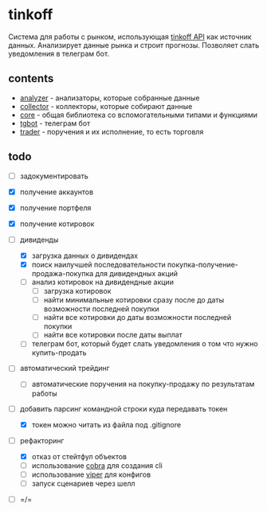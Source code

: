 # tinkoff

Система для работы с рынком, использующая [tinkoff API](https://russianinvestments.github.io/investAPI/) как источник
данных. Анализирует данные рынка и строит прогнозы. Позволяет слать уведомления в телеграм бот.

## contents

- [analyzer](/analyzer/readme.md) - анализаторы, которые собранные данные
- [collector](/collector/readme.md) - коллекторы, которые собирают данные
- [core](/core/readme.md) - общая библиотека со вспомогательными типами и функциями
- [tgbot](/tgbot/readme.md) - телеграм бот
- [trader](/trader/readme.md) - поручения и их исполнение, то есть торговля

## todo

- [ ] задокументировать
- [x] получение аккаунтов
- [x] получение портфеля
- [x] получение котировок
- [ ] дивиденды
    - [x] загрузка данных о дивидендах
    - [x] поиск наилучшей последовательности покупка-получение-продажа-покупка для дивидендных акций
    - [ ] анализ котировок на дивидендные акции
        - [ ] загрузка котировок
        - [ ] найти минимальные котировки сразу после до даты возможности последней покупки
        - [ ] найти все котировки до даты возможности последней покупки
        - [ ] найти все котировки после даты выплат
    - [ ] телеграм бот, который будет слать уведомления о том что нужно купить-продать
- [ ] автоматический трейдинг
    - [ ] автоматические поручения на покупку-продажу по результатам работы
- [ ] добавить парсинг командной строки куда передавать токен
    - [x] токен можно читать из файла под .gitignore
- [ ] рефакторинг
    - [x] отказ от стейтфул объектов
    - [ ] использование [cobra](https://github.com/spf13/cobra) для создания cli
    - [ ] использование [viper](https://github.com/spf13/viper) для конфигов
    - [ ] запуск сценариев через шелл
- [ ] =/=
    
